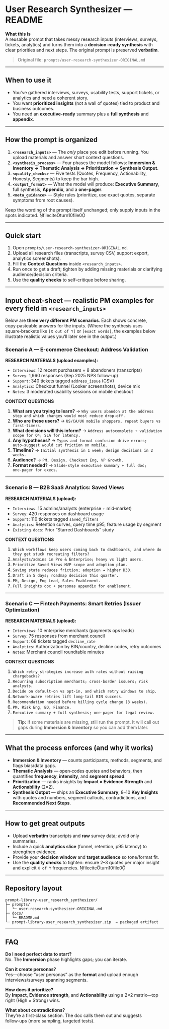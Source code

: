# User Research Synthesizer — README

**What this is**  
A reusable prompt that takes messy research inputs (interviews, surveys, tickets, analytics) and turns them into a **decision-ready synthesis** with clear priorities and next steps. The original prompt is preserved **verbatim**.

> Original file: `prompts/user-research-synthesizer-ORIGINAL.md`

---

## When to use it
- You’ve gathered interviews, surveys, usability tests, support tickets, or analytics and need a coherent story.  
- You want **prioritized insights** (not a wall of quotes) tied to product and business outcomes.  
- You need an **executive-ready** summary plus a **full synthesis** and **appendix**.

---

## How the prompt is organized

1. **`<research_inputs>`** — The _only_ place you edit before running. You upload materials and answer short context questions.  
2. **`<synthesis_process>`** — Four phases the model follows: **Immersion & Inventory → Thematic Analysis → Prioritization → Synthesis Output**.  
3. **`<quality_checks>`** — Five tests (Quotes, Frequency, Actionability, Honesty, Segments) to keep the bar high.  
4. **`<output_format>`** — What the model will produce: **Executive Summary**, full synthesis, **Appendix**, and a **one-pager**.  
5. **`<meta_guidance>`** — Style rules (prioritize, use exact quotes, separate symptoms from root causes).

Keep the wording of the prompt itself unchanged; only supply inputs in the spots indicated. fileciteturn10file0

---

## Quick start
1) Open `prompts/user-research-synthesizer-ORIGINAL.md`.  
2) Upload all research files (transcripts, survey CSV, support export, analytics screenshots).  
3) Fill the **Context Questions** inside `<research_inputs>`.  
4) Run once to get a draft; tighten by adding missing materials or clarifying audience/decision criteria.  
5) Use the **quality checks** to self-critique before sharing.

---

## Input cheat‑sheet — realistic PM examples for every field in `<research_inputs>`

Below are **three very different PM scenarios**. Each shows concrete, copy‑pasteable answers for the inputs. (Where the synthesis uses square‑brackets like `[X out of Y]` or `[exact words]`, the examples below illustrate realistic values you’ll later see in the output.)

### Scenario A — E‑commerce Checkout: Address Validation

**RESEARCH MATERIALS (upload examples):**  
- `Interviews`: 12 recent purchasers + 8 abandoners (transcripts)  
- `Survey`: 1,960 responses (Sep 2025 NPS follow‑up)  
- `Support`: 340 tickets tagged `address_issue` (CSV)  
- `Analytics`: Checkout funnel (Looker screenshots), device mix  
- `Notes`: 3 moderated usability sessions on mobile checkout

**CONTEXT QUESTIONS**  
1) **What are you trying to learn?** → `Why users abandon at the address step and which changes would most reduce drop‑off.`  
2) **Who are these users?** → `US/CA/UK mobile shoppers, repeat buyers vs first‑timers.`  
3) **What decisions will this inform?** → `Address autocomplete + validation scope for Q4; SLA for latency.`  
4) **Any hypotheses?** → `Typos and format confusion drive errors; auto‑suggest would cut friction on mobile.`  
5) **Timeline?** → `Initial synthesis in 1 week; design decisions in 2 weeks.`  
6) **Audience?** → `PM, Design, Checkout Eng, VP Growth.`  
7) **Format needed?** → `Slide‑style executive summary + full doc; one‑pager for execs.`

---

### Scenario B — B2B SaaS Analytics: Saved Views

**RESEARCH MATERIALS (upload):**  
- `Interviews`: 15 admins/analysts (enterprise + mid‑market)  
- `Survey`: 420 responses on dashboard usage  
- `Support`: 110 tickets tagged `saved_filters`  
- `Analytics`: Retention curves, query time p95, feature usage by segment  
- `Existing docs`: Prior “Starred Dashboards” study

**CONTEXT QUESTIONS**  
1) `Which workflows keep users coming back to dashboards, and where do they get stuck recreating filters?`  
2) `Analysts/admins in Pro & Enterprise; heavy vs light users.`  
3) `Prioritize Saved Views MVP scope and adoption plan.`  
4) `Saving state reduces friction; adoption → higher D30.`  
5) `Draft in 5 days; roadmap decision this quarter.`  
6) `PM, Design, Eng Lead, Sales Enablement.`  
7) `Full insights doc + personas appendix for enablement.`

---

### Scenario C — Fintech Payments: Smart Retries (Issuer Optimization)

**RESEARCH MATERIALS (upload):**  
- `Interviews`: 10 enterprise merchants (payments ops leads)  
- `Survey`: 75 responses from merchant council  
- `Support`: 68 tickets tagged `decline_rate`  
- `Analytics`: Authorization by BIN/country, decline codes, retry outcomes  
- `Notes`: Merchant council roundtable minutes

**CONTEXT QUESTIONS**  
1) `Which retry strategies increase auth rates without raising chargebacks?`  
2) `Recurring subscription merchants; cross‑border issuers; risk analysts.`  
3) `Decide on default‑on vs opt‑in, and which retry windows to ship.`  
4) `Network‑aware retries lift long‑tail BIN success.`  
5) `Recommendation needed before billing cycle change (3 weeks).`  
6) `PM, Risk Eng, BD, Finance.`  
7) `Executive summary + full synthesis; one‑pager for legal review.`

> **Tip:** If some materials are missing, still run the prompt. It will call out gaps during **Immersion & Inventory** so you can add them later.

---

## What the process enforces (and why it works)

- **Immersion & Inventory** — counts participants, methods, segments, and flags bias/data gaps.  
- **Thematic Analysis** — open‑codes quotes and behaviors, then quantifies **frequency**, **intensity**, and **segment spread**.  
- **Prioritization** — ranks insights by **Impact × Evidence Strength** and **Actionability** (2×2).  
- **Synthesis Output** — ships an **Executive Summary**, 8–10 **Key Insights** with quotes and numbers, segment callouts, contradictions, and **Recommended Next Steps**.

---

## How to get great outputs
- Upload **verbatim** transcripts and **raw** survey data; avoid only summaries.  
- Include a quick **analytics slice** (funnel, retention, p95 latency) to strengthen evidence.  
- Provide your **decision window** and **target audience** so tone/format fit.  
- Use the **quality checks** to tighten: ensure 2–3 quotes per major insight and explicit `X of Y` frequencies. fileciteturn10file0

---

## Repository layout

```
prompt-library-user_research_synthesizer/
├─ prompts/
│  └─ user-research-synthesizer-ORIGINAL.md
├─ docs/
│  └─ README.md
└─ prompt-library-user_research_synthesizer.zip  ← packaged artifact
```

---

## FAQ
**Do I need perfect data to start?**  
No. The **Immersion** phase highlights gaps; you can iterate.

**Can it create personas?**  
Yes—choose “user personas” as the **format** and upload enough interviews/surveys spanning segments.

**How does it prioritize?**  
By **Impact**, **Evidence strength**, and **Actionability** using a 2×2 matrix—top right (High × Strong) wins.

**What about contradictions?**  
They’re a first‑class section. The doc calls them out and suggests follow‑ups (more sampling, targeted tests).

